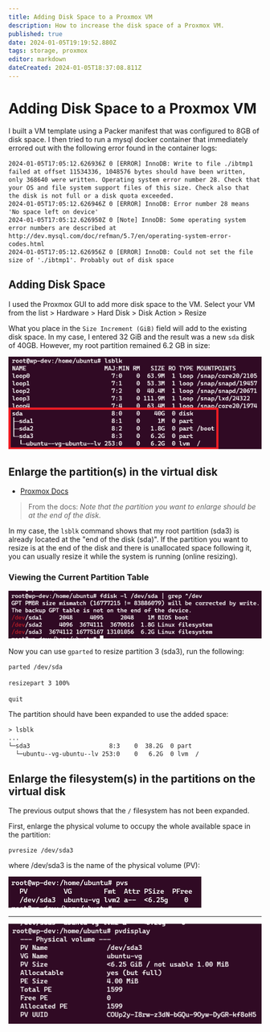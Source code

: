 ```yaml
---
title: Adding Disk Space to a Proxmox VM
description: How to increase the disk space of a Proxmox VM. 
published: true
date: 2024-01-05T19:19:52.880Z
tags: storage, proxmox
editor: markdown
dateCreated: 2024-01-05T18:37:08.811Z
---
```


# Adding Disk Space to a Proxmox VM

I built a VM template using a Packer manifest that was configured to 8GB of disk space. I then tried to run a mysql docker container that immediately errored out with the following error found in the container logs: 

```
2024-01-05T17:05:12.626936Z 0 [ERROR] InnoDB: Write to file ./ibtmp1 failed at offset 11534336, 1048576 bytes should have been written, only 368640 were written. Operating system error number 28. Check that your OS and file system support files of this size. Check also that the disk is not full or a disk quota exceeded.
2024-01-05T17:05:12.626946Z 0 [ERROR] InnoDB: Error number 28 means 'No space left on device'
2024-01-05T17:05:12.626950Z 0 [Note] InnoDB: Some operating system error numbers are described at http://dev.mysql.com/doc/refman/5.7/en/operating-system-error-codes.html
2024-01-05T17:05:12.626956Z 0 [ERROR] InnoDB: Could not set the file size of './ibtmp1'. Probably out of disk space
```

## Adding Disk Space

I used the Proxmox GUI to add more disk space to the VM. Select your VM from the list > Hardware > Hard Disk > Disk Action > Resize

What you place in the `Size Increment (GiB)` field will add to the existing disk space. In my case, I entered 32 GiB and the result was a new `sda` disk of 40GB. However, my root partition remained 6.2 GB in size:

![lsblk-root-partition.png](/images/lsblk-root-partition.png)

## Enlarge the partition(s) in the virtual disk
- [Proxmox Docs](https://pve.proxmox.com/wiki/Resize_disks)

> From the docs: *Note that the partition you want to enlarge should be at the end of the disk.* 

In my case, the `lsblk` command shows that my root partition (sda3) is already located at the "end of the disk (sda)". If the partition you want to resize is at the end of the disk and there is unallocated space following it, you can usually resize it while the system is running (online resizing). 

### Viewing the Current Partition Table

![fdisk-list.png](/images/fdisk-list.png)

Now you can use `gparted` to resize partition 3 (sda3), run the following:

```
parted /dev/sda

resizepart 3 100%

quit
```
The partition should have been expanded to use the added space:
```
> lsblk
...
└─sda3                      8:3    0  38.2G  0 part
  └─ubuntu--vg-ubuntu--lv 253:0    0   6.2G  0 lvm  /
```

## Enlarge the filesystem(s) in the partitions on the virtual disk

The previous output shows that the `/` filesystem has not been expanded. 

First, enlarge the physical volume to occupy the whole available space in the partition:

```
pvresize /dev/sda3
```

where /dev/sda3 is the name of the physical volume (PV):

![pvs.png](/images/pvs.png)

---
![pvdisplay.png](/images/pvdisplay.png)


